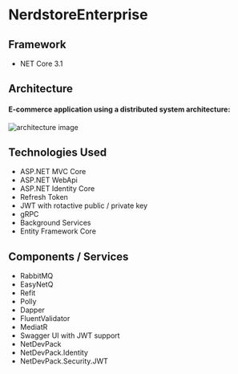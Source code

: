 # NerdstoreEnterprise

## Framework
* NET Core 3.1


## Architecture
#### E-commerce application using a distributed system architecture:

<img src="https://user-images.githubusercontent.com/36134456/225629302-071ec030-23e9-4ba8-9c71-fd88edd15961.png" alt="architecture image" title="architecture image">


## Technologies Used

* ASP.NET MVC Core
* ASP.NET WebApi
* ASP.NET Identity Core
* Refresh Token
* JWT with rotactive public / private key
* gRPC
* Background Services
* Entity Framework Core


## Components / Services </h2>

* RabbitMQ
* EasyNetQ
* Refit
* Polly
* Dapper
* FluentValidator
* MediatR
* Swagger UI with JWT support
* NetDevPack
* NetDevPack.Identity
* NetDevPack.Security.JWT
